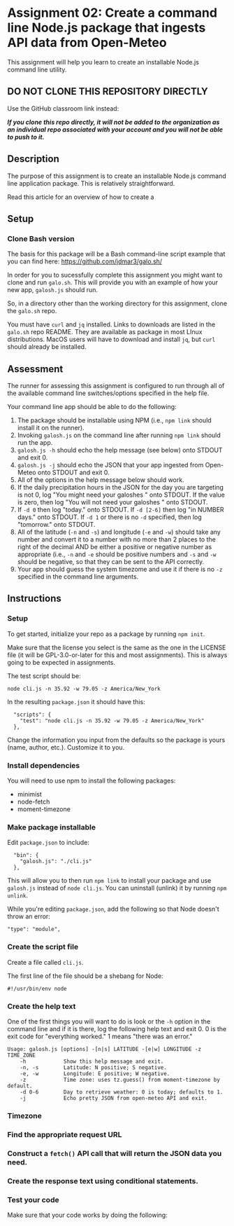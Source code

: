 # Assignment 02: Create a command line Node.js package that ingests API data from Open-Meteo

This assignment will help you learn to create an installable Node.js command line utility. 

## DO NOT CLONE THIS REPOSITORY DIRECTLY

Use the GitHub classroom link instead: 

**_If you clone this repo directly, it will not be added to the organization as an individual repo associated with your account and you will not be able to push to it._**

## Description

The purpose of this assignment is to create an installable Node.js command line application package.
This is relatively straightforward. 

Read this article for an overview of how to create a 

## Setup

### Clone Bash version

The basis for this package will be a Bash command-line script example that you can find here: https://github.com/jdmar3/galo.sh/

In order for you to sucessfully complete this assignment you might want to clone and run `galo.sh`.
This will provide you with an example of how your new app, `galosh.js` should run. 

So, in a directory other than the working directory for this assignment, clone the `galo.sh` repo.

You must have `curl` and `jq` installed. Links to downloads are listed in the `galo.sh` repo README. They are available as package in most LInux distributions. MacOS users will have to download and install `jq`, but `curl` should already be installed.

## Assessment

The runner for assessing this assignment is configured to run through all of the available command line switches/options specified in the help file.

Your command line app should be able to do the following: 

1. The package should be installable using NPM (i.e., `npm link` should install it on the runner). 
2. Invoking `galosh.js` on the command line after running `npm link` should run the app.
3. `galosh.js -h` should echo the help message (see below) onto STDOUT and exit 0.
4. `galosh.js -j` should echo the JSON that your app ingested from Open-Meteo onto STDOUT and exit 0. 
5. All of the options in the help message below should work. 
6. If the daily precipitation hours in the JSON for the day you are targeting is not 0, log "You might need your galoshes " onto STDOUT. If the value is zero, then log "You will not need your galoshes " onto STDOUT.
7. If `-d 0` then log "today." onto STDOUT. If `-d [2-6]` then log "in NUMBER days." onto STDOUT. If `-d 1` or there is no `-d` specified, then log "tomorrow." onto STDOUT.
8. All of the latitude (`-n` and `-s`) and longitude (`-e` and `-w`) should take any number and convert it to a number with no more than 2 places to the right of the decimal AND be either a positive or negative number as appropriate (i.e., `-n` and `-e` should be positive numbers and `-s` and `-w` should be negative, so that they can be sent to the API correctly.
9. Your app should guess the system timezome and use it if there is no `-z` specified in the command line arguments.

## Instructions

### Setup

To get started, initialize your repo as a package by running `npm init`. 

Make sure that the license you select is the same as the one in the LICENSE file (it will be GPL-3.0-or-later for this and most assignments). This is always going to be expected in assignments.

The test script should be: 

`node cli.js -n 35.92 -w 79.05 -z America/New_York`

In the resulting `package.json` it should have this:

```
  "scripts": {
    "test": "node cli.js -n 35.92 -w 79.05 -z America/New_York"
  },
```

Change the information you input from the defaults so the package is yours (name, author, etc.). Customize it to you.

### Install dependencies

You will need to use npm to install the following packages:

- minimist
- node-fetch
- moment-timezone

### Make package installable

Edit `package.json` to include:

```
  "bin": {
    "galosh.js": "./cli.js"
  },
```

This will allow you to then run `npm link` to install your package and use `galosh.js` instead of `node cli.js`. You can uninstall (unlink) it by running `npm unlink`.

While you're editing `package.json`, add the following so that Node doesn't throw an error:

```
"type": "module",
```

### Create the script file

Create a file called `cli.js`. 

The first line of the file should be a shebang for Node:

```
#!/usr/bin/env node
```

### Create the help text

One of the first things you will want to do is look or the `-h` option in the command line and if it is there, log the following help text and exit 0.
0 is the exit code for "everything worked." 1 means "there was an error."

```
Usage: galosh.js [options] -[n|s] LATITUDE -[e|w] LONGITUDE -z TIME_ZONE
    -h            Show this help message and exit.
    -n, -s        Latitude: N positive; S negative.
    -e, -w        Longitude: E positive; W negative.
    -z            Time zone: uses tz.guess() from moment-timezone by default.
    -d 0-6        Day to retrieve weather: 0 is today; defaults to 1.
    -j            Echo pretty JSON from open-meteo API and exit.
```

### Timezone

### Find the appropriate request URL

### Construct a `fetch()` API call that will return the JSON data you need.

### Create the response text using conditional statements.

### Test your code

Make sure that your code works by doing the following:




